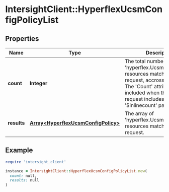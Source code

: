 # IntersightClient::HyperflexUcsmConfigPolicyList

## Properties

| Name | Type | Description | Notes |
| ---- | ---- | ----------- | ----- |
| **count** | **Integer** | The total number of &#39;hyperflex.UcsmConfigPolicy&#39; resources matching the request, accross all pages. The &#39;Count&#39; attribute is included when the HTTP GET request includes the &#39;$inlinecount&#39; parameter. | [optional] |
| **results** | [**Array&lt;HyperflexUcsmConfigPolicy&gt;**](HyperflexUcsmConfigPolicy.md) | The array of &#39;hyperflex.UcsmConfigPolicy&#39; resources matching the request. | [optional] |

## Example

```ruby
require 'intersight_client'

instance = IntersightClient::HyperflexUcsmConfigPolicyList.new(
  count: null,
  results: null
)
```

